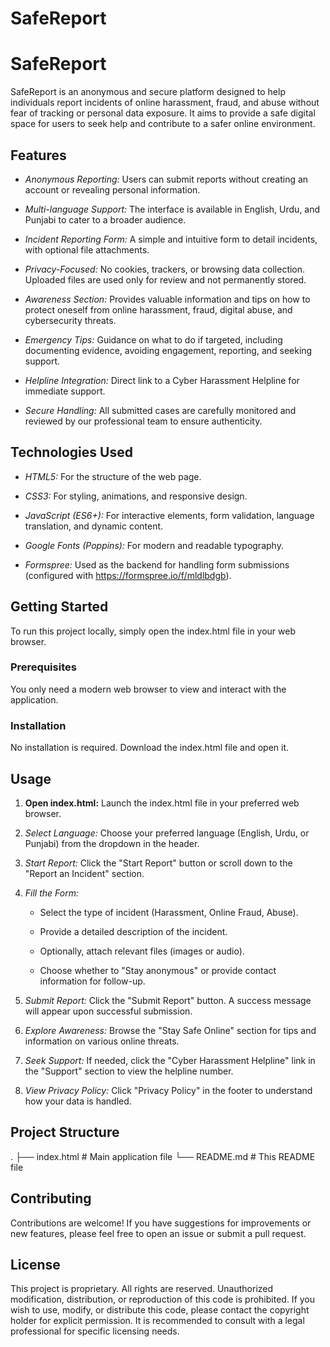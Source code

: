 # SafeReport
# SafeReport

SafeReport is an anonymous and secure platform designed to help individuals report incidents of online harassment, fraud, and abuse without fear of tracking or personal data exposure. It aims to provide a safe digital space for users to seek help and contribute to a safer online environment.

## Features

* *Anonymous Reporting:* Users can submit reports without creating an account or revealing personal information.

* *Multi-language Support:* The interface is available in English, Urdu, and Punjabi to cater to a broader audience.

* *Incident Reporting Form:* A simple and intuitive form to detail incidents, with optional file attachments.

* *Privacy-Focused:* No cookies, trackers, or browsing data collection. Uploaded files are used only for review and not permanently stored.

* *Awareness Section:* Provides valuable information and tips on how to protect oneself from online harassment, fraud, digital abuse, and cybersecurity threats.

* *Emergency Tips:* Guidance on what to do if targeted, including documenting evidence, avoiding engagement, reporting, and seeking support.

* *Helpline Integration:* Direct link to a Cyber Harassment Helpline for immediate support.

* *Secure Handling:* All submitted cases are carefully monitored and reviewed by our professional team to ensure authenticity.

## Technologies Used

* *HTML5:* For the structure of the web page.

* *CSS3:* For styling, animations, and responsive design.

* *JavaScript (ES6+):* For interactive elements, form validation, language translation, and dynamic content.

* *Google Fonts (Poppins):* For modern and readable typography.

* *Formspree:* Used as the backend for handling form submissions (configured with https://formspree.io/f/mldlbdgb).

## Getting Started

To run this project locally, simply open the index.html file in your web browser.

### Prerequisites

You only need a modern web browser to view and interact with the application.

### Installation

No installation is required. Download the index.html file and open it.

## Usage

1. **Open index.html:** Launch the index.html file in your preferred web browser.

2. *Select Language:* Choose your preferred language (English, Urdu, or Punjabi) from the dropdown in the header.

3. *Start Report:* Click the "Start Report" button or scroll down to the "Report an Incident" section.

4. *Fill the Form:*

   * Select the type of incident (Harassment, Online Fraud, Abuse).

   * Provide a detailed description of the incident.

   * Optionally, attach relevant files (images or audio).

   * Choose whether to "Stay anonymous" or provide contact information for follow-up.

5. *Submit Report:* Click the "Submit Report" button. A success message will appear upon successful submission.

6. *Explore Awareness:* Browse the "Stay Safe Online" section for tips and information on various online threats.

7. *Seek Support:* If needed, click the "Cyber Harassment Helpline" link in the "Support" section to view the helpline number.

8. *View Privacy Policy:* Click "Privacy Policy" in the footer to understand how your data is handled.

## Project Structure


.
├── index.html          # Main application file
└── README.md           # This README file



## Contributing

Contributions are welcome! If you have suggestions for improvements or new features, please feel free to open an issue or submit a pull request.

## License

This project is proprietary. All rights are reserved. Unauthorized modification, distribution, or reproduction of this code is prohibited. If you wish to use, modify, or distribute this code, please contact the copyright holder for explicit permission. It is recommended to consult with a legal professional for specific licensing needs.
